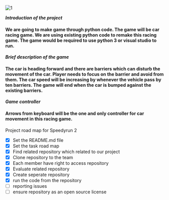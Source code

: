 ![1](https://user-images.githubusercontent.com/46737258/56450828-70639f80-6363-11e9-8d7a-7c621d951b8d.jpg)

***Introduction of the project***

#### We are going to make game through python code. The game will be car racing game. We are using existing python code to remake this racing game. The game would be required to use python 3 or visual studio to run.

***Brief description of the game***

#### The car is heading forward and there are barriers which can disturb the movement of the car. Player needs to focus on the barrier and avoid from them. The car speed will be increasing by whenever the vehicle pass by ten barriers. The game will end when the car is bumped against the existing barriers.

***Game controller***

#### Arrows from keyboard will be the one and only controller for car movement in this racing game. 

Project road map for Speedyrun 2
- [x] Set the README.md file
- [x] Set the task road map
- [x] Find related repository which related to our project
- [x] Clone repository to the team
- [x] Each member have right to access repository
- [x] Evaluate related repository
- [x] Create seperate repository
- [x] run the code from the repository
- [ ] reporting issues
- [ ] ensure repository as an open source license
